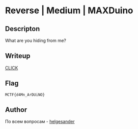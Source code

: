 # Reverse | Medium | MAXDuino

## Descripton

What are you hiding from me?

## Writeup

[CLICK](solve/WRITEUP.md)

## Flag

`MCTF{d4Mn_ArDUiNO}`

## Author

По всем вопросам - [helgesander](https://t.me/helgesand3r)
